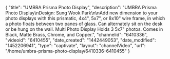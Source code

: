 {
    "title": "UMBRA Prisma Photo Display",
    "description": "UMBRA Prisma Photo Display\nDesign: Sung Wook Park\n\nAdd new dimension to your photo displays with this prismatic, 4x4\", 5x7\", or 8x10\" wire frame, in which a photo floats between two panes of glass. Can alternately sit on the desk or be hung on the wall. Multi Photo Display Holds 3 5x7\" photos. Comes in Black, Matte Brass, Chrome, and Copper.",
    "channelid": "6410336",
    "videoid": "6410455",
    "date_created": "1442449053",
    "date_modified": "1452206941",
    "type": "captivate",
    "layout": "channelVideo",
    "url": "\/home\/umbra-prisma-photo-display\/6410336-6410455"
}